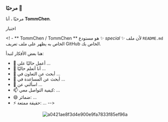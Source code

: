 ### مرحبًا 👋

مرحبًا ، أنا **TommChen**.

اختبار

<! -
** TommChen / TommChen ** هو مستودع ✨ _special_ ✨ لأن ملف `README.md` الخاص به يظهر على ملف تعريف GitHub الخاص بك.

هنا بعض الأفكار لتبدأ:

- 🔭 أعمل حاليًا على ...
- 🌱 أنا أتعلم حاليًا ...
- 👯 أبحث عن التعاون في ...
- 🤔 أبحث عن المساعدة في ...
- 💬 اسألني عن ...
- 📫 كيفية التواصل معي: ...
- 😄 ضمائر: ...
- ⚡ حقيقة ممتعة: ...
-->

<div align="center">

![a0421ae8f3d4e900e9fa7833f85ef96a](https://user-images.githubusercontent.com/97342533/222116638-e3cc24dd-28db-483c-8ce6-e8b9941f0734.gif)

</div>